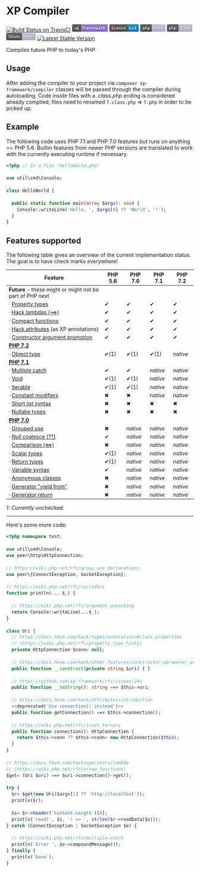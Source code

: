 XP Compiler
===========

[![Build Status on TravisCI](https://secure.travis-ci.org/xp-forge/sequence.svg)](http://travis-ci.org/xp-framework/ast)
[![XP Framework Module](https://raw.githubusercontent.com/xp-framework/web/master/static/xp-framework-badge.png)](https://github.com/xp-framework/core)
[![BSD Licence](https://raw.githubusercontent.com/xp-framework/web/master/static/licence-bsd.png)](https://github.com/xp-framework/core/blob/master/LICENCE.md)
[![Required PHP 5.6+](https://raw.githubusercontent.com/xp-framework/web/master/static/php-5_6plus.png)](http://php.net/)
[![Supports PHP 7.0+](https://raw.githubusercontent.com/xp-framework/web/master/static/php-7_0plus.png)](http://php.net/)
[![Supports HHVM 3.4+](https://raw.githubusercontent.com/xp-framework/web/master/static/hhvm-3_4plus.png)](http://hhvm.com/)
[![Latest Stable Version](https://poser.pugx.org/xp-framework/ast/version.png)](https://packagist.org/packages/xp-forge/sequence)

Compiles future PHP to today's PHP.

Usage
-----
After adding the compiler to your project via `composer xp-framework/compiler` classes will be passed through the compiler during autoloading. Code inside files with a *.class.php* ending is considered already compiled; files need to renamed `T.class.php` => `T.php` in order to be picked up.

Example
-------
The following code uses PHP 7.1 and PHP 7.0 features but runs on anything >= PHP 5.6. Builtin features from newer PHP versions are translated to work with the currently executing runtime if necessary.

```php
<?php // In a file "HelloWorld.php"

use util\cmd\Console;

class HelloWorld {

  public static function main(array $args): void {
    Console::writeLine('Hello, ', $args[0] ?? 'World', '!');
  }
}
```

Features supported
------------------

The following table gives an overview of the current implementation status. The goal is to have check marks everywhere!

| Feature                                                                     | PHP 5.6  | PHP 7.0  | PHP 7.1  | PHP 7.2  |
| --------------------------------------------------------------------------- | -------- | -------- | -------- | -------- |
| **Future** - these might or might not be part of PHP next                   |          |          |          |          |
| · [Property types](https://wiki.php.net/rfc/property_type_hints)            | ✔      | ✔      | ✔       | ✔       |
| · [Hack lambdas (==>)](https://docs.hhvm.com/hack/operators/lambda)         | ✔      | ✔      | ✔       | ✔       |
| · [Compact functions](https://github.com/xp-framework/rfc/issues/241)       | ✔      | ✔      | ✔       | ✔       |
| · [Hack attributes](https://docs.hhvm.com/hack/attributes/introduction) (as XP annotations) | ✔ | ✔ | ✔ | ✔       |
| · [Constructor argument promotion](https://docs.hhvm.com/hack/other-features/constructor-parameter-promotion) | ✔ | ✔ | ✔ | ✔ |
| **[PHP 7.2](https://wiki.php.net/rfc#php_72)**                              |          |          |          |          |
| · [Object type](https://wiki.php.net/rfc/object-typehint)                   | ✔(1)   | ✔(1)   | ✔(1)    | *native*  |
| **[PHP 7.1](https://wiki.php.net/rfc#php_71)**                              |          |          |          |          |
| · [Multiple catch](https://wiki.php.net/rfc/multiple-catch)                 | ✔      | ✔      | *native* | *native*  |
| · [Void](https://wiki.php.net/rfc/void_return_type)                         | ✔(1)   | ✔(1)   | *native* | *native*  |
| · [Iterable](https://wiki.php.net/rfc/iterable)                             | ✔(1)   | ✔(1)   | *native* | *native*  |
| · [Constant modifiers](https://wiki.php.net/rfc/class_const_visibility)     | ✖      | ✖       | *native* | *native* |
| · [Short list syntax](https://wiki.php.net/rfc/short_list_syntax)           | ✖      | ✖       | ✖      | ✖       |
| · [Nullabe types](https://wiki.php.net/rfc/nullable_types)                  | ✖      | ✖       | ✖      | ✖       |
| **[PHP 7.0](https://wiki.php.net/rfc#php_70)**                              |          |          |          |          |
| · [Grouped use](https://wiki.php.net/rfc/group_use_declarations)            | ✖      | *native* | *native* | *native*  |
| · [Null coalesce (??)](https://wiki.php.net/rfc/isset_ternary)              | ✔      | *native* | *native* | *native*  |
| · [Comparison (<=>)](https://wiki.php.net/rfc/combined-comparison-operator) | ✖      | *native* | *native* | *native*  |
| · [Scalar types](https://wiki.php.net/rfc/scalar_type_hints_v5)             | ✔(1)   | *native* | *native* | *native*  |
| · [Return types](https://wiki.php.net/rfc/return_types)                     | ✔(1)   | *native* | *native* | *native*  |
| · [Variable syntax](https://wiki.php.net/rfc/uniform_variable_syntax)       | ✔      | *native* | *native* | *native*  |
| · [Anonymous classes](https://wiki.php.net/rfc/anonymous_classes)           | ✖      | *native* | *native* | *native*  |
| · [Generator "yield from"](https://wiki.php.net/rfc/generator-delegation)   | ✖      | *native* | *native* | *native*  |
| · [Generator return](https://wiki.php.net/rfc/generator-return-expressions) | ✖      | *native* | *native* | *native*  |

*1: Currently unchecked*.

* * *

Here's some more code:

```php
<?php namespace test;

use util\cmd\Console;
use peer\http\HttpConnection;

// https://wiki.php.net/rfc/group_use_declarations
use peer\{ConnectException, SocketException};

// https://wiki.php.net/rfc/variadics
function println(... $_) {

  // https://wiki.php.net/rfc/argument_unpacking
  return Console::writeLine(...$_);
}

class Uri {
  // https://docs.hhvm.com/hack/types/annotations#class-properties
  // (https://wiki.php.net/rfc/property_type_hints)
  private HttpConnection $conn= null;

  // https://docs.hhvm.com/hack/other-features/constructor-parameter-promotion
  public function __construct(private string $uri) { }

  // https://github.com/xp-framework/rfc/issues/241
  public function __toString(): string ==> $this->uri;

  // https://docs.hhvm.com/hack/attributes/introduction
  <<deprecated('Use connection() instead')>>
  public function getConnection() ==> $this->connection();

  // https://wiki.php.net/rfc/isset_ternary
  public function connection(): HttpConnection {
    return $this->conn ?? $this->conn= new HttpConnection($this);
  }
}

// https://docs.hhvm.com/hack/operators/lambda
// (https://wiki.php.net/rfc/arrow_functions)
$get= (Uri $uri) ==> $uri->connection()->get();

try {
  $r= $get(new Uri($argv[1] ?? 'http://localhost'));
  println($r);

  $s= $r->header('Content-Length')[0];
  println('read(', $s, ') => ', strlen($r->readData($s)));
} catch (ConnectException | SocketException $e) {

  // https://wiki.php.net/rfc/multiple-catch
  println('Error ', $e->compoundMessage());
} finally {
  println('Done');
}
```